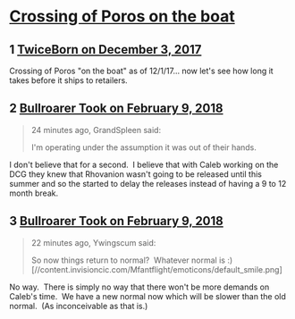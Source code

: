 # [Crossing of Poros on the boat](https://community.fantasyflightgames.com/topic/264473-crossing-of-poros-on-the-boat/)

## 1 [TwiceBorn on December 3, 2017](https://community.fantasyflightgames.com/topic/264473-crossing-of-poros-on-the-boat/?do=findComment&comment=3106998)

Crossing of Poros "on the boat" as of 12/1/17... now let's see how long it takes before it ships to retailers. 

## 2 [Bullroarer Took on February 9, 2018](https://community.fantasyflightgames.com/topic/264473-crossing-of-poros-on-the-boat/?do=findComment&comment=3206581)

> 24 minutes ago, GrandSpleen said:
> 
> I'm operating under the assumption it was out of their hands.

I don't believe that for a second.  I believe that with Caleb working on the DCG they knew that Rhovanion wasn't going to be released until this summer and so the started to delay the releases instead of having a 9 to 12 month break.

## 3 [Bullroarer Took on February 9, 2018](https://community.fantasyflightgames.com/topic/264473-crossing-of-poros-on-the-boat/?do=findComment&comment=3206701)

> 22 minutes ago, Ywingscum said:
> 
> So now things return to normal?  Whatever normal is :) [//content.invisioncic.com/Mfantflight/emoticons/default_smile.png]

No way.  There is simply no way that there won't be more demands on Caleb's time.  We have a new normal now which will be slower than the old normal.  (As inconceivable as that is.)

